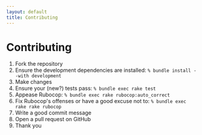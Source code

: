 ```yaml
---
layout: default
title: Contributing
---
```


# Contributing

1. Fork the repository
2. Ensure the development dependencies are installed:
    `% bundle install --with development`
2. Make changes
3. Ensure your (new?) tests pass:
  `% bundle exec rake test`
4. Appease Rubocop:
  `% bundle exec rake rubocop:auto_correct`
5. Fix Rubocop's offenses or have a good excuse not to:
  `% bundle exec rake rake rubocop`
6. Write a good commit message
7. Open a pull request on GitHub
8. Thank you
